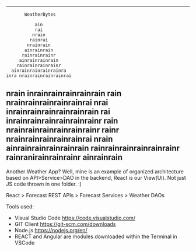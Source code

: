 ------------------------------------
           WeatherBytes  

               ain
               rai
              nrain
             rainrai
            nrainrain
           ainrainrain
          rainrainrainr
         ainrainrainrain
        rainrainrainrainr
      ainrainrainrainrainra
    inra nrainrainrainrainrai
  nrain  inrainrainrainrainrain
 rain   nrainrainrainrainrainrai
nrai   inrainrainrainrainrainrain
rai   inrainrainrainrainrainrainr
rain   nrainrainrainrainrainrainr
 rainr  nrainrainrainrainrainrai
  nrain ainrainrainrainrainrain
    rainrainrainrainrainrainr
      rainranirainrainrainr
           ainrainrain
------------------------------------

Another Weather App? Well, mine is an example of organized architecture based on 
API>Service>DAO in the backend, React is our View(UI). Not just JS code thrown in one folder. :)

React > Forecast REST APIs > Forecast Services > Weather DAOs

Tools used:
- Visual Studio Code https://code.visualstudio.com/
- GIT Client https://git-scm.com/downloads
- Node.js https://nodejs.org/en/
- REACT and Angular are modules downloaded within the Terminal in VSCode
